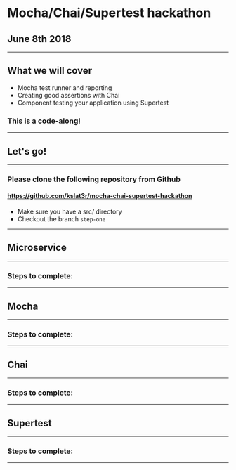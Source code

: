 # Mocha/Chai/Supertest hackathon

## June 8th 2018

---

## What we will cover

* Mocha test runner and reporting
* Creating good assertions with Chai
* Component testing your application using Supertest

### This is a code-along!

---

## Let's go!

---

### Please clone the following repository from Github

#### https://github.com/kslat3r/mocha-chai-supertest-hackathon

* Make sure you have a src/ directory
* Checkout the branch `step-one`

---

## Microservice

---

### Steps to complete:

---

## Mocha

---

### Steps to complete:

---

## Chai

---

### Steps to complete:

---

## Supertest

---

### Steps to complete:

---